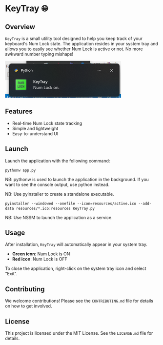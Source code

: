 # KeyTray 🌐

## Overview

`KeyTray` is a small utility tool designed to help you keep track of your keyboard's Num Lock state. The application resides in your system tray and allows you to easily see whether Num Lock is active or not. No more awkward number typing mishaps!

![Screenshot of KeyTray](screenshot.png)

## Features

- Real-time Num Lock state tracking
- Simple and lightweight
- Easy-to-understand UI

## Launch

Launch the application with the following command:

    pythonw app.py

NB: pythonw is used to launch the application in the background. If you want to see the console output, use python instead.

NB: Use pyinstaller to create a standalone executable.
    
    pyinstaller --windowed --onefile --icon=resources/active.ico --add-data resources/*.ico:resources KeyTray.py

NB: Use NSSM to launch the application as a service.

## Usage

After installation, `KeyTray` will automatically appear in your system tray.

- **Green icon**: Num Lock is ON
- **Red icon**: Num Lock is OFF

To close the application, right-click on the system tray icon and select "Exit".

## Contributing

We welcome contributions! Please see the `CONTRIBUTING.md` file for details on how to get involved.

## License

This project is licensed under the MIT License. See the `LICENSE.md` file for details.

